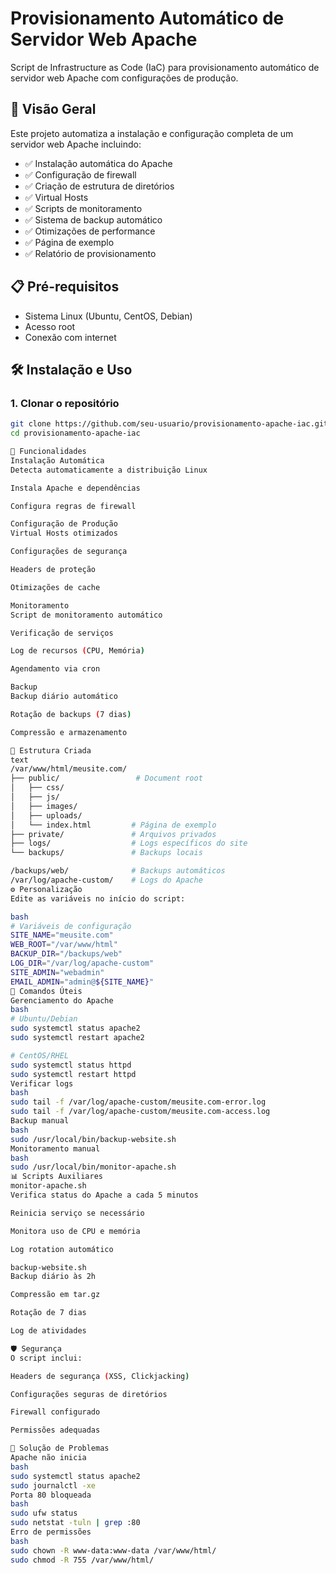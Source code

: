 # Provisionamento Automático de Servidor Web Apache

Script de Infrastructure as Code (IaC) para provisionamento automático de servidor web Apache com configurações de produção.

## 🚀 Visão Geral

Este projeto automatiza a instalação e configuração completa de um servidor web Apache incluindo:

- ✅ Instalação automática do Apache
- ✅ Configuração de firewall
- ✅ Criação de estrutura de diretórios
- ✅ Virtual Hosts
- ✅ Scripts de monitoramento
- ✅ Sistema de backup automático
- ✅ Otimizações de performance
- ✅ Página de exemplo
- ✅ Relatório de provisionamento

## 📋 Pré-requisitos

- Sistema Linux (Ubuntu, CentOS, Debian)
- Acesso root
- Conexão com internet

## 🛠️ Instalação e Uso

### 1. Clonar o repositório
```bash
git clone https://github.com/seu-usuario/provisionamento-apache-iac.git
cd provisionamento-apache-iac

🎯 Funcionalidades
Instalação Automática
Detecta automaticamente a distribuição Linux

Instala Apache e dependências

Configura regras de firewall

Configuração de Produção
Virtual Hosts otimizados

Configurações de segurança

Headers de proteção

Otimizações de cache

Monitoramento
Script de monitoramento automático

Verificação de serviços

Log de recursos (CPU, Memória)

Agendamento via cron

Backup
Backup diário automático

Rotação de backups (7 dias)

Compressão e armazenamento

📁 Estrutura Criada
text
/var/www/html/meusite.com/
├── public/                 # Document root
│   ├── css/
│   ├── js/
│   ├── images/
│   ├── uploads/
│   └── index.html         # Página de exemplo
├── private/               # Arquivos privados
├── logs/                  # Logs específicos do site
└── backups/               # Backups locais

/backups/web/              # Backups automáticos
/var/log/apache-custom/    # Logs do Apache
⚙️ Personalização
Edite as variáveis no início do script:

bash
# Variáveis de configuração
SITE_NAME="meusite.com"
WEB_ROOT="/var/www/html"
BACKUP_DIR="/backups/web"
LOG_DIR="/var/log/apache-custom"
SITE_ADMIN="webadmin"
EMAIL_ADMIN="admin@${SITE_NAME}"
🔧 Comandos Úteis
Gerenciamento do Apache
bash
# Ubuntu/Debian
sudo systemctl status apache2
sudo systemctl restart apache2

# CentOS/RHEL
sudo systemctl status httpd
sudo systemctl restart httpd
Verificar logs
bash
sudo tail -f /var/log/apache-custom/meusite.com-error.log
sudo tail -f /var/log/apache-custom/meusite.com-access.log
Backup manual
bash
sudo /usr/local/bin/backup-website.sh
Monitoramento manual
bash
sudo /usr/local/bin/monitor-apache.sh
📊 Scripts Auxiliares
monitor-apache.sh
Verifica status do Apache a cada 5 minutos

Reinicia serviço se necessário

Monitora uso de CPU e memória

Log rotation automático

backup-website.sh
Backup diário às 2h

Compressão em tar.gz

Rotação de 7 dias

Log de atividades

🛡️ Segurança
O script inclui:

Headers de segurança (XSS, Clickjacking)

Configurações seguras de diretórios

Firewall configurado

Permissões adequadas

🐛 Solução de Problemas
Apache não inicia
bash
sudo systemctl status apache2
sudo journalctl -xe
Porta 80 bloqueada
bash
sudo ufw status
sudo netstat -tuln | grep :80
Erro de permissões
bash
sudo chown -R www-data:www-data /var/www/html/
sudo chmod -R 755 /var/www/html/